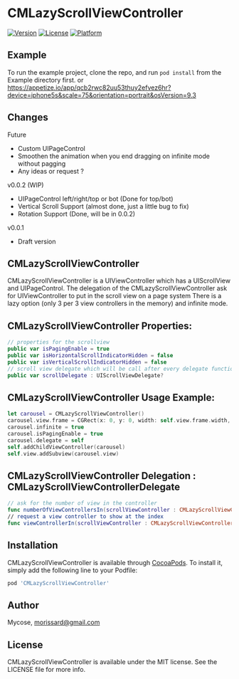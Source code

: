 # CMLazyScrollViewController

[![Version](https://img.shields.io/cocoapods/v/CMLazyScrollViewController.svg?style=flat)](http://cocoapods.org/pods/CMLazyScrollViewController)
[![License](https://img.shields.io/cocoapods/l/CMLazyScrollViewController.svg?style=flat)](http://cocoapods.org/pods/CMLazyScrollViewController)
[![Platform](https://img.shields.io/cocoapods/p/CMLazyScrollViewController.svg?style=flat)](http://cocoapods.org/pods/CMLazyScrollViewController)

## Example

To run the example project, clone the repo, and run `pod install` from the Example directory first.
or 
https://appetize.io/app/qcb2rwc82uu53thuy2efvez6hr?device=iphone5s&scale=75&orientation=portrait&osVersion=9.3

## Changes

Future
- Custom UIPageControl
- Smoothen the animation when you end dragging on infinite mode without pagging
- Any ideas or request ?

v0.0.2 (WIP)
- UIPageControl left/right/top or bot (Done for top/bot)
- Vertical Scroll Support (almost done, just a little bug to fix)
- Rotation Support (Done, will be in 0.0.2)

v0.0.1
- Draft version

## CMLazyScrollViewController
CMLazyScrollViewController is a UIViewController which has a UIScrollView and UIPageControl.
The delegation of the CMLazyScrollViewController ask for UIViewController to put in the scroll view on a page system
There is a lazy option (only 3 per 3 view controllers in the memory) and infinite mode.

## CMLazyScrollViewController Properties:
```swift
// properties for the scrollview
public var isPagingEnable = true
public var isHorizontalScrollIndicatorHidden = false
public var isVerticalScrollIndicatorHidden = false
// scroll view delegate which will be call after every delegate function
public var scrollDelegate : UIScrollViewDelegate?
```

## CMLazyScrollViewController Usage Example:
```swift
let carousel = CMLazyScrollViewController()
carousel.view.frame = CGRect(x: 0, y: 0, width: self.view.frame.width, height: self.view.frame.height)
carousel.infinite = true
carousel.isPagingEnable = true
carousel.delegate = self
self.addChildViewController(carousel)
self.view.addSubview(carousel.view)
```

## CMLazyScrollViewController Delegation : CMLazyScrollViewControllerDelegate
```swift
// ask for the number of view in the controller
func numberOfViewControllersIn(scrollViewController : CMLazyScrollViewController) -> Int
// request a view controller to show at the index
func viewControllerIn(scrollViewController : CMLazyScrollViewController, atIndex: Int) -> UIViewController    
```

## Installation
CMLazyScrollViewController is available through [CocoaPods](http://cocoapods.org). To install
it, simply add the following line to your Podfile:

```ruby
pod 'CMLazyScrollViewController'
```

## Author
Mycose, morissard@gmail.com

## License
CMLazyScrollViewController is available under the MIT license. See the LICENSE file for more info.
